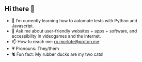 ## Hi there 👋
- 🌱 I’m currently learning how to automate tests with Python and Javascript.
- 💬 Ask me about user-friendly websites + apps + software, and accessibility in videogames and the internet.
- 📫 How to reach me: ro.morlote@proton.me
- 💗 Pronouns: They/them
- 🐈 Fun fact: My rubber ducks are my two cats!
